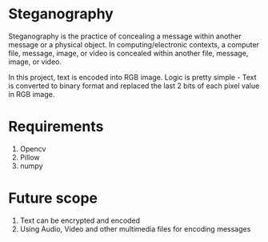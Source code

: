 # Steganography
Steganography is the practice of concealing a message within another message or a physical object. In computing/electronic contexts, a computer file, message, image, or video is concealed within another file, message, image, or video.

In this project, text is encoded into RGB image. Logic is pretty simple - Text is converted to binary format and replaced the last 2 bits of each pixel value in RGB image. 

# Requirements
1. Opencv
2. Pillow
3. numpy

# Future scope
1. Text can be encrypted and encoded
2. Using Audio, Video and other multimedia files for encoding messages
